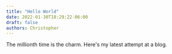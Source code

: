 ```yaml
---
title: "Hello World"
date: 2022-01-30T18:29:22-06:00
draft: false
authors: Christopher
---
```


The millionth time is the charm. Here's my latest attempt at a blog.
